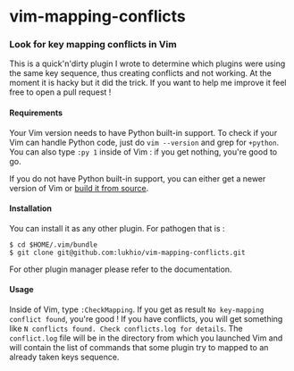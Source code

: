 # vim-mapping-conflicts
### Look for key mapping conflicts in Vim

This is a quick'n'dirty plugin I wrote to determine which plugins were using the
same key sequence, thus creating conflicts and not working. At the moment it is
hacky but it did the trick. If you want to help me improve it feel free to open
a pull request !

#### Requirements
Your Vim version needs to have Python built-in support. To check if your Vim can
handle Python code, just do `vim --version` and grep for `+python`. You can also
type `:py 1` inside of Vim : if you get nothing, you're good to go.

If you do not have Python built-in support, you can either get a newer version
of Vim or [build it from source](http://vim.wikia.com/wiki/Building_Vim).

#### Installation
You can install it as any other plugin. For pathogen that is :

    $ cd $HOME/.vim/bundle
    $ git clone git@github.com:lukhio/vim-mapping-conflicts.git

For other plugin manager please refer to the documentation.

#### Usage
Inside of Vim, type `:CheckMapping`. If you get as result `No key-mapping
conflict found`, you're good ! If you have conflicts, you will get something
like `N conflicts found. Check conflicts.log for details`. The `conflict.log`
file will be in the directory from which you launched Vim and will contain the
list of commands that some plugin try to mapped to an already taken keys
sequence.
